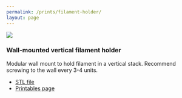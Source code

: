 ```yaml
---
permalink: /prints/filament-holder/
layout: page
---
```


<section class="print">
    <img src="{{permalink}}holder.png">
    <div>
        <h3>Wall-mounted vertical filament holder</h3>
        <p>
            Modular wall mount to hold filament in a vertical stack. Recommend
            screwing to the wall every 3-4 units.
        </p>
        <ul class="links">
            <li><a href="{{permalink}}holder.stl">STL file</a></li>
            <li><a href="https://www.printables.com/model/920158-modular-wall-mounted-vertical-filament-roll-holder">Printables page</a></li>
        </ul>
    </div>
</section>